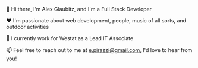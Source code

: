 👋 Hi there, I’m Alex Glaubitz, and I'm a Full Stack Developer

:heart: I'm passionate about web development, people, music of all sorts, and outdoor activities 

:briefcase: I currently work for Westat as a Lead IT Associate

📫 Feel free to reach out to me at e.pirazzi@gmail.com, I'd love to hear from you!
